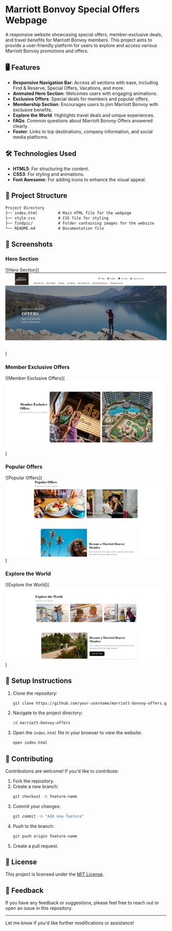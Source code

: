 

# Marriott Bonvoy Special Offers Webpage

A responsive website showcasing special offers, member-exclusive deals, and travel benefits for Marriott Bonvoy members. This project aims to provide a user-friendly platform for users to explore and access various Marriott Bonvoy promotions and offers.

## 🖥️ Features

- **Responsive Navigation Bar**: Access all sections with ease, including Find & Reserve, Special Offers, Vacations, and more.
- **Animated Hero Section**: Welcomes users with engaging animations.
- **Exclusive Offers**: Special deals for members and popular offers.
- **Membership Section**: Encourages users to join Marriott Bonvoy with exclusive benefits.
- **Explore the World**: Highlights travel deals and unique experiences.
- **FAQs**: Common questions about Marriott Bonvoy Offers answered clearly.
- **Footer**: Links to top destinations, company information, and social media platforms.

## 🛠️ Technologies Used

- **HTML5**: For structuring the content.
- **CSS3**: For styling and animations.
- **Font Awesome**: For adding icons to enhance the visual appeal.

## 📂 Project Structure

```
Project Directory
├── index.html         # Main HTML file for the webpage
├── style.css          # CSS file for styling
├── findpic/           # Folder containing images for the website
└── README.md          # Documentation file
```

## 📸 Screenshots

### Hero Section
![Hero Section](![alt text](heroSection.png))

### Member Exclusive Offers
![Member Exclusive Offers](![alt text](memberExclusive.png))

### Popular Offers
![Popular Offers](![alt text](popular.png))

### Explore the World
![Explore the World](![alt text](exploreTheWorld.png))

## 🧰 Setup Instructions

1. Clone the repository:
   ```bash
   git clone https://github.com/your-username/marriott-bonvoy-offers.git
   ```
2. Navigate to the project directory:
   ```bash
   cd marriott-bonvoy-offers
   ```
3. Open the `index.html` file in your browser to view the website:
   ```bash
   open index.html
   ```

## 🤝 Contributing

Contributions are welcome! If you'd like to contribute:

1. Fork the repository.
2. Create a new branch:
   ```bash
   git checkout -b feature-name
   ```
3. Commit your changes:
   ```bash
   git commit -m "Add new feature"
   ```
4. Push to the branch:
   ```bash
   git push origin feature-name
   ```
5. Create a pull request.

## 📜 License

This project is licensed under the [MIT License](LICENSE).

## 💬 Feedback

If you have any feedback or suggestions, please feel free to reach out or open an issue in this repository.

---

Let me know if you'd like further modifications or assistance!